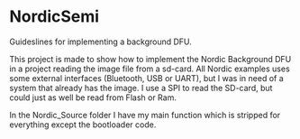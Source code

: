 # NordicSemi
Guideslines for implementing a background DFU.

This project is made to show how to implement the Nordic Background DFU in a project reading the image file from a sd-card.
All Nordic examples uses some external interfaces (Bluetooth, USB or UART), but I was in need of a system that already has the image. I use a SPI to read the SD-card, but could just as well be read from Flash or Ram.

In the Nordic_Source folder I have my main function which is stripped for everything except the bootloader code.

